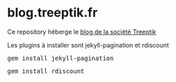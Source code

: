 blog.treeptik.fr
================

Ce repository héberge le [blog de la société Treeptik](http://blog.treeptik.fr)


Les plugins à installer sont jekyll-pagination et rdiscount

<pre>gem install jekyll-pagination</pre>
<pre>gem install rdiscount</pre>

